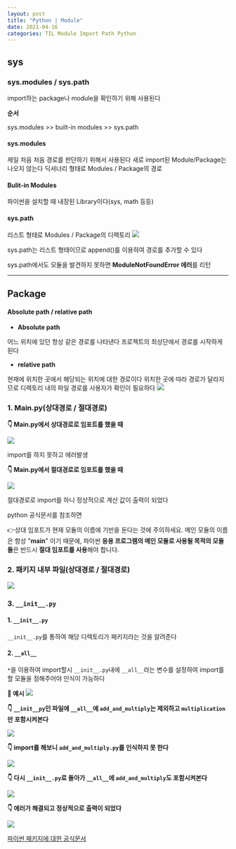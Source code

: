 ```yaml
---
layout: post
title: "Python | Module"
date: 2021-04-16
categories: TIL Module Import Path Python
---
```


## sys

### sys.modules / sys.path

import하는 package나 module을 확인하기 위해 사용된다

**순서**

sys.modules >> built-in modules >> sys.path

#### **sys.modules**

제일 처음 처음 경로를 판단하기 위해서 사용된다
새로 import된 Module/Package는 나오지 않는다
딕셔너리 형태로 Modules / Package의 경로

#### Bulit-in Modules

파이썬을 설치할 때 내장된 Library이다(sys, math 등등)

#### **sys.path**

리스트 형태로 Modules / Package의 디렉토리
![](https://images.velog.io/images/action2thefuture/post/1f6c17b2-2e66-4c3f-8732-191d6a6465c2/path.png)

sys.path는 리스트 형태이므로 append()를 이용하여 경로를 추가할 수 있다

sys.path에서도 모듈을 발견하지 못하면 **ModuleNotFoundError 에러**를 리턴

---

## Package

#### Absolute path / relative path

- **Absolute path**

어느 위치에 있던 항상 같은 경로를 나타낸다
프로젝트의 최상단에서 경로를 시작하게 된다

- **relative path**

현재에 위치한 곳에서 해당되는 위치에 대한 경로이다
위치한 곳에 따라 경로가 달라지므로 디렉토리 내의 파일 경로를 사용자가 확인이 필요하다
![](https://images.velog.io/images/action2thefuture/post/a5bcc895-aacd-4491-8cd5-c4e70d1603e3/tree.png)

### 1. Main.py(상대경로 / 절대경로)

**👇 Main.py에서 상대경로로 임포트를 했을 때**

![](https://images.velog.io/images/action2thefuture/post/32217483-2fdf-4a19-91d7-8746770e10ae/relativve%20path.png)

import를 하지 못하고 에러발생

**👇 Main.py에서 절대경로로 임포트를 했을 때**

![](https://images.velog.io/images/action2thefuture/post/eeeef1aa-4618-40f1-a6d3-10ad49ef2ce5/absolute%20path.png)

절대경로로 import를 하니 정상적으로 계산 값이 출력이 되었다

python 공식문서를 참조하면

👉상대 임포트가 현재 모듈의 이름에 기반을 둔다는 것에 주의하세요. 메인 모듈의 이름은 항상 "**main**" 이기 때문에,
파이썬 **응용 프로그램의 메인 모듈로 사용될 목적의 모듈들**은 반드시 **절대 임포트를 사용**해야 합니다.

### 2. 패키지 내부 파일(상대경로 / 절대경로)

![](https://images.velog.io/images/action2thefuture/post/b9a2170a-9a79-46ab-8a9e-6a1e48140503/multiply.png)

### 3. `__init__.py`

#### 1. `__init__.py`

`__init__.py`를 통하여 해당 디렉토리가 패키지라는 것을 알려준다

#### 2. `__all__`

`*`을 이용하여 import할시 `__init__.py`내에 `__all__`라는 변수를 설정하여 import를 할 모듈을 정해주어야 인식이 가능하다

**📣 예시**
![](https://images.velog.io/images/action2thefuture/post/a5bcc895-aacd-4491-8cd5-c4e70d1603e3/tree.png)

**👇 `__init__py`인 파일에 `__all__`에 `add_and_multiply`는 제외하고 `multiplication`만 포함시켜본다**

![](https://images.velog.io/images/action2thefuture/post/43338664-5c9e-4f46-81b8-1b55c187570a/all.png)

**👇 import를 해보니 `add_and_multiply.py`를 인식하지 못 한다**

![](https://images.velog.io/images/action2thefuture/post/116d7af0-8892-4538-9cd5-9455dd1bb997/all2.png)

**👇 다시 `__init__.py`로 돌아가 `__all__`에 `add_and_multiply`도 포함시켜본다**

![](https://images.velog.io/images/action2thefuture/post/0fd1ca21-155f-4289-b32e-df3ae6a49e3b/all3.png)

**👇 에러가 해결되고 정상적으로 출력이 되었다**

![](https://images.velog.io/images/action2thefuture/post/95d71854-30ee-4592-bd8b-c3c5cd83e90a/all4.png)

[파이썬 패키지에 대한 공식문서](https://docs.python.org/ko/3/tutorial/modules.html#intra-package-references)
